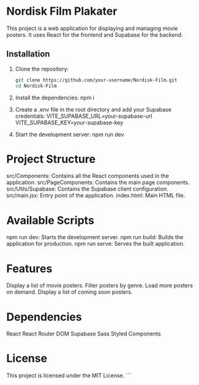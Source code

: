 # Nordisk Film Plakater

This project is a web application for displaying and managing movie posters. It uses React for the frontend and Supabase for the backend.

## Installation

1. Clone the repository:
   ```sh
   git clone https://github.com/your-username/Nordisk-Film.git
   cd Nordisk-Film

2. Install the dependencies:
npm i

3. Create a .env file in the root directory and add your Supabase credentials:
VITE_SUPABASE_URL=your-supabase-url
VITE_SUPABASE_KEY=your-supabase-key

4. Start the development server:
npm run dev

# Project Structure
src/Components: Contains all the React components used in the application.
src/PageComponents: Contains the main page components.
src/Utils/Supabase: Contains the Supabase client configuration.
src/main.jsx: Entry point of the application.
index.html: Main HTML file.
# Available Scripts
npm run dev: Starts the development server.
npm run build: Builds the application for production.
npm run serve: Serves the built application.
# Features
Display a list of movie posters.
Filter posters by genre.
Load more posters on demand.
Display a list of coming soon posters.
# Dependencies
React
React Router DOM
Supabase
Sass
Styled Components
# License
This project is licensed under the MIT License. ```